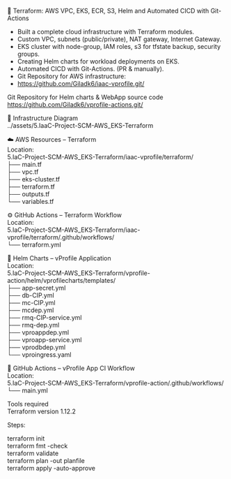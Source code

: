 🧱 Terraform: AWS VPC, EKS, ECR, S3, Helm and Automated CICD with Git-Actions  
  
- Built a complete cloud infrastructure with Terraform modules.  
- Custom VPC, subnets (public/private), NAT gateway, Internet Gateway.  
- EKS cluster with node-group, IAM roles, s3 for tfstate backup, security groups.  
- Creating Helm charts for workload deployments on EKS.  
- Automated CICD with Git-Actions. (PR & manually).  
- Git Repository for AWS infrastructure:  
- https://github.com/Giladk6/iaac-vprofile.git/  
   
Git Repository for Helm charts & WebApp source code  
https://github.com/Giladk6/vprofile-actions.git/  
  
🧱 Infrastructure Diagram  
../assets/5.IaaC-Project-SCM-AWS_EKS-Terraform  
  
☁️ AWS Resources – Terraform  
Location:  
5.IaC-Project-SCM-AWS_EKS-Terraform/iaac-vprofile/terraform/  
├── main.tf  
├── vpc.tf  
├── eks-cluster.tf  
├── terraform.tf  
├── outputs.tf  
└── variables.tf  
  
⚙️ GitHub Actions – Terraform Workflow  
Location:  
5.IaC-Project-SCM-AWS_EKS-Terraform/iaac-vprofile/terraform/.github/workflows/  
└── terraform.yml  



🚀 Helm Charts – vProfile Application  
Location:  
5.IaC-Project-SCM-AWS_EKS-Terraform/vprofile-action/helm/vprofilecharts/templates/  
├── app-secret.yml  
├── db-CIP.yml  
├── mc-CIP.yml  
├── mcdep.yml  
├── rmq-CIP-service.yml  
├── rmq-dep.yml  
├── vproappdep.yml  
├── vproapp-service.yml  
├── vprodbdep.yml  
└── vproingress.yaml  
  
🔁 GitHub Actions – vProfile App CI Workflow  
Location:  
5.IaC-Project-SCM-AWS_EKS-Terraform/vprofile-action/.github/workflows/  
└── main.yml  
  
Tools required  
Terraform version 1.12.2  
  
Steps:  
  
terraform init  
terraform fmt -check  
terraform validate  
terraform plan -out planfile  
terraform apply -auto-approve  
  
